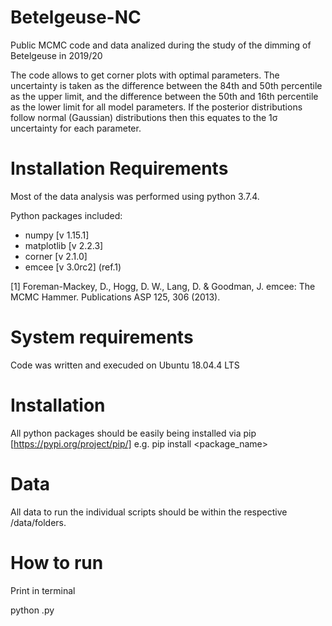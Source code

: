 # Betelgeuse-NC
Public MCMC code and data analized during the study of the dimming of Betelgeuse in 2019/20

The code allows to get corner plots with optimal parameters. The uncertainty is taken as the difference between the 84th and 50th percentile as the upper limit, and the difference between the 50th and 16th percentile as the lower limit for all model parameters. If the posterior distributions follow normal (Gaussian) distributions then this equates to the 1σ uncertainty for each parameter.

# Installation Requirements

Most of the data analysis was performed using python 3.7.4. 

 Python packages included:
* numpy [v 1.15.1]
* matplotlib [v 2.2.3]
* corner [v 2.1.0] 
* emcee [v 3.0rc2] (ref.1)
  

[1] Foreman-Mackey, D., Hogg, D. W., Lang, D. & Goodman, J. emcee: The MCMC Hammer. Publications ASP 125, 306 (2013). 


# System requirements

Code was written and execuded on Ubuntu 18.04.4 LTS

# Installation

All python packages should be easily being installed via pip [https://pypi.org/project/pip/] e.g. pip install <package_name>


# Data 

All data to run the individual scripts should be within the respective /data/folders. 

# How to run 

Print in terminal

 python <name of script>.py
 
 
 
